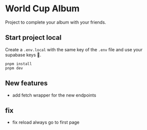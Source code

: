 # World Cup Album

Project to complete your album with your friends.

## Start project local
Create a `.env.local` with the same key of the `.env` file and use your supabase keys 🤙.
```
pnpm install
pnpm dev
```

## New features
- add fetch wrapper for the new endpoints

## fix
- fix reload always go to first page
